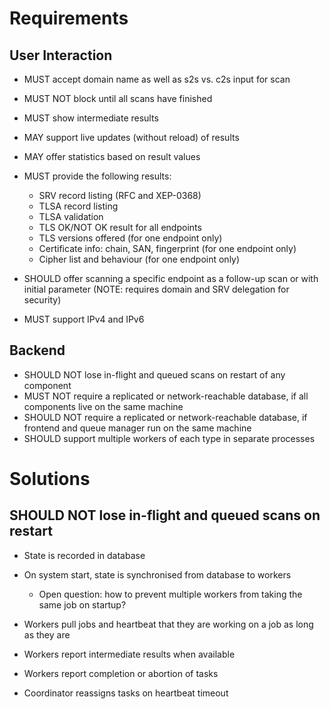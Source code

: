 # Requirements

## User Interaction

- MUST accept domain name as well as s2s vs. c2s input for scan
- MUST NOT block until all scans have finished
- MUST show intermediate results
- MAY support live updates (without reload) of results
- MAY offer statistics based on result values
- MUST provide the following results:

    - SRV record listing (RFC and XEP-0368)
    - TLSA record listing
    - TLSA validation
    - TLS OK/NOT OK result for all endpoints
    - TLS versions offered (for one endpoint only)
    - Certificate info: chain, SAN, fingerprint (for one endpoint only)
    - Cipher list and behaviour (for one endpoint only)

- SHOULD offer scanning a specific endpoint as a follow-up scan or with initial
  parameter (NOTE: requires domain and SRV delegation for security)
- MUST support IPv4 and IPv6

## Backend

- SHOULD NOT lose in-flight and queued scans on restart of any component
- MUST NOT require a replicated or network-reachable database, if all
  components live on the same machine
- SHOULD NOT require a replicated or network-reachable database, if frontend
  and queue manager run on the same machine
- SHOULD support multiple workers of each type in separate processes

# Solutions

## SHOULD NOT lose in-flight and queued scans on restart

- State is recorded in database
- On system start, state is synchronised from database to workers

    - Open question: how to prevent multiple workers from taking the same job
      on startup?

- Workers pull jobs and heartbeat that they are working on a job as long as
  they are
- Workers report intermediate results when available
- Workers report completion or abortion of tasks
- Coordinator reassigns tasks on heartbeat timeout
